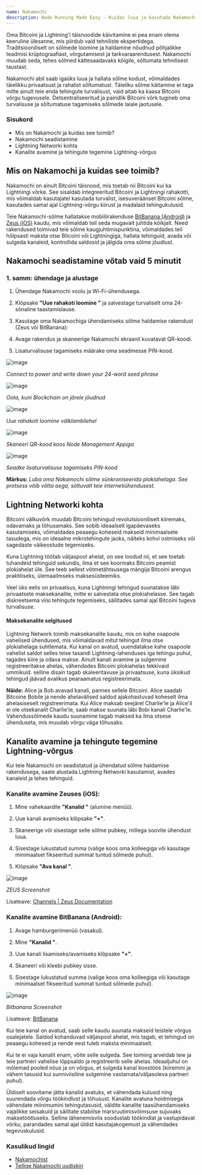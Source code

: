```yaml
---
name: Nakamochi
description: Node Running Made Easy - Kuidas luua ja kasutada Nakamochi Bitcoini ja Lightning sõlme.
---
```

Oma Bitcoini ja Lightning'i täisnoodide käivitamine ei pea enam olema keeruline ülesanne, mis piirdub vaid tehniliste ekspertidega. Traditsiooniliselt on sõlmede loomine ja haldamine nõudnud põhjalikke teadmisi krüptograafiast, võrgutamisest ja tarkvaraarendusest. Nakamochi muudab seda, tehes sõlmed kättesaadavaks kõigile, sõltumata tehnilisest taustast.

Nakamochi abil saab igaüks luua ja hallata sõlme kodust, võimaldades täielikku privaatsust ja rahalist sõltumatust. Täieliku sõlme käitamine ei taga mitte ainult teie enda tehingute turvalisust, vaid aitab ka kaasa Bitcoini võrgu tugevusele. Detsentraliseeritud ja paindlik Bitcoini võrk tugineb oma turvalisuse ja sõltumatuse tagamiseks sõlmede laiale jaotusele.

### Sisukord


- Mis on Nakamochi ja kuidas see toimib?
- Nakamochi seadistamine
- Lightning Networki kohta
- Kanalite avamine ja tehingute tegemine Lightning-võrgus

## Mis on Nakamochi ja kuidas see toimib?

Nakamochi on ainult Bitcoini täisnood, mis toetab nii Bitcoini kui ka Lightningi võrke. See sisaldab integreeritud Bitcoini ja Lightningi rahakotti, mis võimaldab kasutajatel kasutada turvalist, isesuveräänset Bitcoini sõlme, kasutades samal ajal Lightning-võrgu kiirust ja madalaid tehingukulusid.

Teie Nakamochi-sõlme hallatakse mobiilirakenduse [BitBanana (Android)](https://bitbanana.app) ja [Zeus (iOS)](https://bitbanana.app) kaudu, mis võimaldab teil seda mugavalt juhtida kõikjalt. Need rakendused toimivad teie sõlme kaugjuhtimispunktina, võimaldades teil hõlpsasti maksta otse Bitcoini või Lightningiga, hallata tehinguid, avada või sulgeda kanaleid, kontrollida saldosid ja jälgida oma sõlme jõudlust.

## Nakamochi seadistamine võtab vaid 5 minutit

### 1. samm: ühendage ja alustage

1. Ühendage Nakamochi voolu ja Wi-Fi-ühendusega.

2. Klõpsake **"Uue rahakoti loomine "** ja salvestage turvaliselt oma 24-sõnaline taastamislause.

3. Kasutage oma Nakamochiga ühendamiseks sõlme haldamise rakendust (Zeus või BitBanana):

4. Avage rakendus ja skaneerige Nakamochi ekraanil kuvatavat QR-koodi.

5. Lisaturvalisuse tagamiseks määrake oma seadmesse PIN-kood.

![image](assets/en/01.webp)

_Connect to power and write down your 24-word seed phrase_

![image](assets/en/02.webp)

_Oota, kuni Blockchain on järele jõudnud_

![image](assets/en/03.webp)

_Uue rahakoti loomine välklambilehel_

![image](assets/en/04.webp)

_Skaneeri QR-kood koos Node Management Appiga_

![image](asset/en/05.webp)

_Seadke lisaturvalisuse tagamiseks PIN-kood_

**Märkus:** _Luba oma Nakamochi sõlme sünkroniseerida plokiahelaga. See protsess võib võtta aega, sõltuvalt teie internetiühendusest._

## Lightning Networki kohta

Bitcoini välkuvõrk muudab Bitcoini tehingud revolutsiooniliselt kiiremaks, odavamaks ja tõhusamaks. See sobib ideaalselt igapäevaseks kasutamiseks, võimaldades peaaegu koheseid makseid minimaalsete tasudega, mis on ideaalne mikrotehingute jaoks, näiteks kohvi ostmiseks või sagedaste väikeostude tegemiseks.

Kuna Lightning töötab väljaspool ahelat, on see loodud nii, et see toetab tuhandeid tehinguid sekundis, ilma et see koormaks Bitcoini peamist plokiahelat üle. See teeb sellest võtmetähtsusega mängija Bitcoini arengus praktiliseks, ülemaailmseks maksesüsteemiks.

Veel üks eelis on privaatsus, kuna Lightningi tehingud suunatakse läbi privaatsete maksekanalite, mitte ei salvestata otse plokiahelasse. See tagab diskreetsema viisi tehingute tegemiseks, säilitades samal ajal Bitcoini tugeva turvalisuse.

#### Maksekanalite selgitused

Lightning Network toimib maksekanalite kaudu, mis on kahe osapoole vahelised ühendused, mis võimaldavad mitut tehingut ilma otse plokiahelaga suhtlemata. Kui kanal on avatud, uuendatakse kahe osapoole vahelist saldot selles teise tasandi Lightning-lahenduses iga tehingu puhul, tagades kiire ja odava makse. Ainult kanali avamine ja sulgemine registreeritakse ahelas, vähendades Bitcoini plokiahelas tekkivaid ummikuid. selline disain tagab skaleeritavuse ja privaatsuse, kuna üksikud tehingud jäävad avalikus pearaamatus registreerimata.

**Näide:** Alice ja Bob avavad kanali, pannes sellele Bitcoini. Alice saadab Bitcoine Bobile ja nende ahelavälised saldod ajakohastuvad koheselt ilma ahelasiseselt registreerimata. Kui Alice maksab seejärel Charlie'le ja Alice'il ei ole otsekanalit Charlie'le, saab makse suunata läbi Bobi kanali Charlie'le. Vahendussõlmede kaudu suunamine tagab maksed ka ilma otsese ühenduseta, mis muudab võrgu väga tõhusaks.

## Kanalite avamine ja tehingute tegemine Lightning-võrgus

Kui teie Nakamochi on seadistatud ja ühendatud sõlme haldamise rakendusega, saate alustada Lightning Networki kasutamist, avades kanaleid ja tehes tehinguid.

### Kanalite avamine Zeuses (iOS):

1. Mine vahekaardile **"Kanalid "** (alumine menüü).

2. Uue kanali avamiseks klõpsake **"+"**.

3. Skaneerige või sisestage selle sõlme pubkey, millega soovite ühendust luua.

4. Sisestage lukustatud summa (valige koos oma kolleegiga või kasutage minimaalset fikseeritud summat tuntud sõlmede puhul).

5. Klõpsake **"Ava kanal "**.

![image](asset/en/06.webp)

_ZEUS Screenshot_

Lisateave: [Channels | Zeus Documentation](https://docs.zeusln.app/)

### Kanalite avamine BitBanana (Android):

1. Avage hamburgerimenüü (vasakul).

2. Mine **"Kanalid "**.

3. Uue kanali lisamiseks/avamiseks klõpsake **"+"**.

4. Skaneeri või kleebi pubkey sisse.

5. Sisestage lukustatud summa (valige koos oma kolleegiga või kasutage minimaalset fikseeritud summat tuntud sõlmede puhul).

![image](asset/en/07.webp)

_Bitbanana Screenshot_

Lisateave: [BitBanana](https://bitbanana.com)

Kui teie kanal on avatud, saab selle kaudu suunata makseid teistele võrgus osalejatele. Saldod kohanduvad väljaspool ahelat, mis tagab, et tehingud on peaaegu kohesed ja nende eest tuleb maksta minimaalselt.

Kui te ei vaja kanalit enam, võite selle sulgeda. See toiming arveldab teie ja teie partneri vahelise lõppsaldo ja registreerib selle ahelas. Ideaaljuhul on mõlemad pooled nõus ja on võrgus, et sulgeda kanal koostöös (kiiremini ja vähem tasusid kui sunniviisiline sulgemine vastamata/väljasoleva partneri puhul).

Üldiselt soovitame jätta kanalid avatuks, et vähendada kulusid ning suurendada võrgu töökindlust ja tõhusust. Kanalite avatuna hoidmisega vähendate miinimumini tehingutasusid, väldite kanalite taasühendamiseks vajalikke seisakuid ja säilitate stabiilse marsruutimisvõimsuse sujuvaks maksetöötluseks. Selline lähenemisviis soodustab töökindlat ja vastupidavat võrku, parandades samal ajal üldist kasutajakogemust ja vähendades tegevuskulusid.

### Kasulikud lingid


- [Nakamochist](https://nakamochi.io/)
- [Tellige Nakamochi uudiskiri](https://90c7addc.sibforms.com/serve/MUIFAHG7H5YBPpm-kZ8G6TuS-nmL4uaq85rlpBfI__S79tZ5jheIJfF3kJYudycgs_6_RUdDBkt8Sd7OyNL_JDTTJvOb36ifF6vcQoabBXKp4cbefzh1DYqnok_jItexICcQL13ucd2aS581ngqy7jr0Q1H3HhxV3z2eWKE5-Z-YMasj-MMotQeDvdorMCSi0XgCWDqs8rEMQC7E)